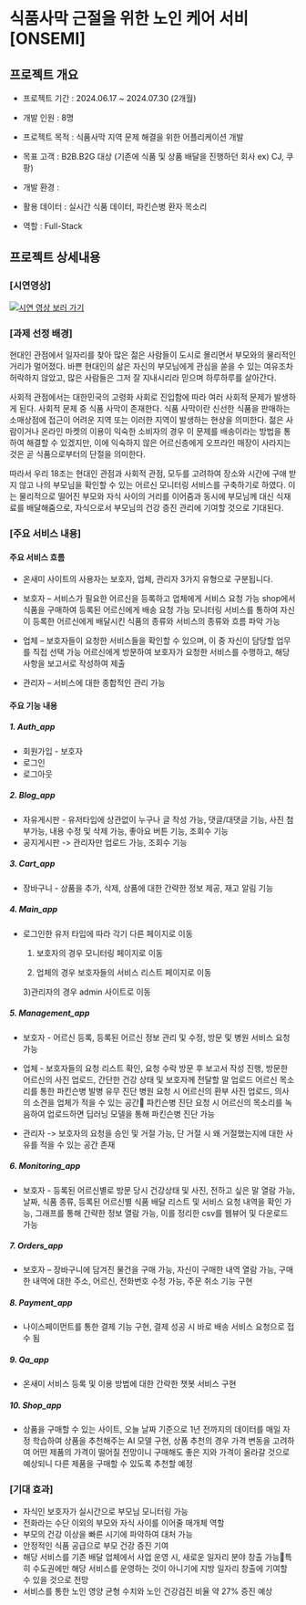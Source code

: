 # 식품사막 근절을 위한 노인 케어 서비 [ONSEMI]

## 프로젝트 개요

* 프로젝트 기간 : 2024.06.17 ~ 2024.07.30 (2개월)

* 개발 인원 : 8명

* 프로젝트 목적 : 식품사막 지역 문제 해결을 위한 어플리케이션 개발

* 목표 고객 : B2B.B2G 대상 (기존에 식품 및 상품 배달을 진행하던 회사 ex) CJ, 쿠팡)

* 개발 환경 : 

* 활용 데이터 : 실시간 식품 데이터, 파킨슨병 환자 목소리

* 역할 : Full-Stack

## 프로젝트 상세내용

### [시연영상]
[![시연 영상 보러 가기](https://img.shields.io/badge/YouTube-시연%20영상%20보러%20가기-red?style=for-the-badge&logo=youtube)](https://www.youtube.com/watch?v=BIZnV5NwnrQ)


### [과제 선정 배경]
현대인 관점에서 일자리를 찾아 많은 젊은 사람들이 도시로 몰리면서 부모와의 물리적인 거리가 멀어졌다. 바쁜 현대인의 삶은 자신의 부모님에게 관심을 쏟을 수 있는 여유조차 허락하지 않았고, 많은 사람들은 그저 잘 지내시리라 믿으며 하루하루를 살아간다. 

사회적 관점에서는 대한민국의 고령화 사회로 진입함에 따라 여러 사회적 문제가 발생하게 된다. 사회적 문제 중 식품 사막이 존재한다. 식품 사막이란 신선한 식품을 판매하는 소매상점에 접근이 어려운 지역 또는 이러한 지역이 발생하는 현상을 의미한다. 젊은 사람이거나 온라인 마켓의 이용이 익숙한 소비자의 경우 이 문제를 배송이라는 방법을 통하여 해결할 수 있겠지만, 이에 익숙하지 않은 어르신층에게 오프라인 매장이 사라지는 것은 곧 식품으로부터의 단절을 의미한다.

따라서 우리 18조는 현대인 관점과 사회적 관점, 모두를 고려하여 장소와 시간에 구애 받지 않고 나의 부모님을 확인할 수 있는 어르신 모니터링 서비스를 구축하기로 하였다. 이는 물리적으로 떨어진 부모와 자식 사이의 거리를 이어줌과 동시에 부모님께 대신 식재료를 배달해줌으로, 자식으로서 부모님의 건강 증진 관리에 기여할 것으로 기대된다.

### [주요 서비스 내용]

#### 주요 서비스 흐름
* 온새미 사이트의 사용자는 보호자, 업체, 관리자 3가지 유형으로 구분됩니다.

* 보호자 – 서비스가 필요한 어르신을 등록하고 업체에게 서비스 요청 가능
            shop에서 식품을 구매하여 등록된 어르신에게 배송 요청 가능
            모니터링 서비스를 통하여 자신이 등록한 어르신에게 배달시킨 식품의 종류와 서비스의 종류와 흐름 파악 가능

* 업체 – 보호자들이 요청한 서비스들을 확인할 수 있으며, 이 중 자신이 담당할 업무를 직접 선택 가능
         어르신에게 방문하여 보호자가 요청한 서비스를 수행하고, 해당 사항을 보고서로 작성하여 제출

* 관리자 – 서비스에 대한 종합적인 관리 가능


#### 주요 기능 내용

##### 1. Auth_app
* 회원가입 - 보호자
* 로그인
* 로그아웃
 
##### 2. Blog_app
* 자유게시판 - 유저타입에 상관없이 누구나 글 작성 가능, 댓글/대댓글 기능, 사진 첨부가능, 내용 수정 및 삭제 가능, 좋아요 버튼 기능, 조회수 기능
* 공지게시판 -> 관리자만 업로드 가능, 조회수 기능

##### 3. Cart_app
* 장바구니 - 상품을 추가, 삭제, 상품에 대한 간략한 정보 제공, 재고 알림 기능
 
##### 4. Main_app
* 로그인한 유저 타입에 따라 각기 다른 페이지로 이동 
    1) 보호자의 경우 모니터링 페이지로 이동

    2) 업체의 경우 보호자들의 서비스 리스트 페이지로 이동

    3)관리자의 경우 admin 사이트로 이동


##### 5. Management_app
* 보호자 - 어르신 등록, 등록된 어르신 정보 관리 및 수정, 방문 및 병원 서비스 요청 가능

* 업체 - 보호자들의 요청 리스트 확인, 요청 수락
        방문 후 보고서 작성 진행, 방문한 어르신의 사진 업로드, 간단한 건강 상태 및 보호자께 전달할 말 업로드
        어르신 목소리를 통한 파킨슨병 발병 유무 진단
        병원 요청 시 어르신의 환부 사진 업로드, 의사의 소견을 업체가 적을 수 있는 공간
        파킨슨병 진단 요청 시 어르신의 목소리를 녹음하여 업로드하면 딥러닝 모델을 통해 파킨슨병 진단 가능

* 관리자 -> 보호자의 요청을 승인 및 거절 가능, 단 거절 시 왜 거절했는지에 대한 사유를 적을 수 있는 공간 존재


##### 6. Monitoring_app
* 보호자 - 등록된 어르신별로 방문 당시 건강상태 및 사진, 전하고 싶은 말 열람 가능, 날짜, 식품 종류, 등록된 어르신별 식품 배달 리스트 및 서비스 요청 내역을 확인 가능, 그래프를 통해 간략한 정보 열람 가능, 이를 정리한 csv를 웹뷰어 및 다운로드 가능

##### 7. Orders_app
* 보호자 – 장바구니에 담겨진 물건을 구매 가능, 자신이 구매한 내역 열람 가능, 구매한 내역에 대한 주소, 어르신, 전화번호 수정 가능, 주문 취소 기능 구현
 
##### 8. Payment_app
* 나이스페이먼트를 통한 결제 기능 구현, 결제 성공 시 바로 배송 서비스 요청으로 접수 됨
 
##### 9. Qa_app
* 온새미 서비스 등록 및 이용 방법에 대한 간략한 챗봇 서비스 구현
 
##### 10. Shop_app
* 상품을 구매할 수 있는 사이트, 오늘 날짜 기준으로 1년 전까지의 데이터를 매일 자정 학습하여 상품을 추천해주는 AI 모델 구현, 상품 추천의 경우 가격 변동을 고려하여 어떤 제품의 가격이 떨어질 전망이니 구매해도 좋은 지와 가격이 올라갈 것으로 예상되니 다른 제품을 구매할 수 있도록 추천할 예정



### [기대 효과]
* 자식인 보호자가 실시간으로 부모님 모니터링 가능
* 전화라는 수단 이외의 부모와 자식 사이를 이어줄 매개체 역할
* 부모의 건강 이상을 빠른 시기에 파악하여 대처 가능
* 안정적인 식품 공급으로 부모 건강 증진 기여
* 해당 서비스를 기존 배달 업체에서 사업 운영 시, 새로운 일자리 분야 창출 가능특히 수도권에만 해당 서비스를 운영하는 것이 아니기에 지방 일자리 창출에 기여할 수 있을 것으로 전망
* 서비스를 통한 노인 영양 균형 수치와 노인 건강검진 비율 약 27% 증진 예상



